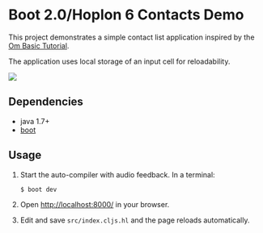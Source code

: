 # Boot 2.0/Hoplon 6 Contacts Demo

This project demonstrates a simple contact list application inspired by the [Om Basic Tutorial](https://github.com/swannodette/om/wiki/Basic-Tutorial).

The application uses local storage of an input cell for reloadability.

<img src="https://dl.dropboxusercontent.com/u/12379861/Screenshots/prophet.png"/>

## Dependencies

- java 1.7+
- [boot][1]

## Usage

1. Start the auto-compiler with audio feedback. In a terminal:

    ```bash
    $ boot dev
    ```

2. Open [http://localhost:8000/](http://localhost:8000/) in your browser.
3. Edit and save `src/index.cljs.hl` and the page reloads automatically.

[1]: https://github.com/boot-clj/boot
